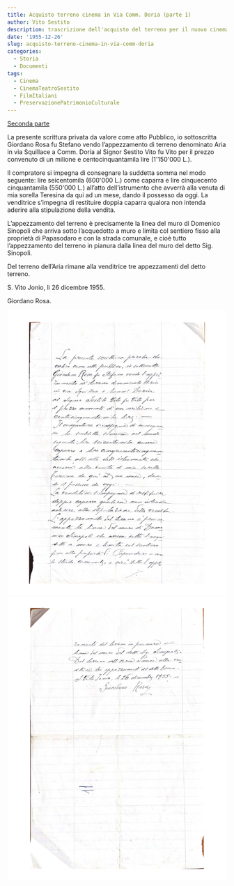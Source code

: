 ```yaml
---
title: Acquisto terreno cinema in Via Comm. Doria (parte 1)
author: Vito Sestito
description: trascrizione dell'acquisto del terreno per il nuovo cinema
date: '1955-12-26'
slug: acquisto-terreno-cinema-in-via-comm-doria
categories:
  - Storia
  - Documenti
tags:
  - Cinema
  - CinemaTeatroSestito
  - FilmItaliani
  - PreservazionePatrimonioCulturale
---
```


[Seconda parte](/1956/03/01/acquisto-terreno-cinema-in-via-comm-doria-parte-2/)

La presente scrittura privata da valore come atto Pubblico, io sottoscritta Giordano Rosa fu Stefano vendo l’appezzamento di terreno denominato Aria in via Squillace a Comm. Doria al Signor Sestito Vito fu Vito per il prezzo convenuto di un milione e centocinquantamila lire (1'150'000 L.).

Il compratore si impegna di consegnare la suddetta somma nel modo seguente: lire seicentomila (600'000 L.) come caparra e lire cinquecento cinquantamila (550'000 L.) all’atto dell’istrumento che avverrà alla venuta di mia sorella Teresina da qui ad un mese, dando il possesso da oggi.
La venditrice s’impegna di restituire doppia caparra qualora non intenda aderire alla stipulazione della vendita.

L’appezzamento del terreno è precisamente la linea del muro di Domenico Sinopoli che arriva sotto l’acquedotto a muro e limita col sentiero fisso alla proprietà di Papasodaro e con la strada comunale, e cioè tutto l’appezzamento del terreno in pianura dalla linea del muro del detto Sig. Sinopoli.

Del terreno dell’Aria rimane alla venditrice tre appezzamenti del detto terreno.

S. Vito Jonio, li 26 dicembre 1955.

Giordano Rosa.

![1955-12-26 Acquisto terreno cinema in Via Comm. Doria 1](images/19551225AcquistoTerrenoCinema1.jpg)
![1955-12-26 Acquisto terreno cinema in Via Comm. Doria 2](images/19551225AcquistoTerrenoCinema2.jpg)
